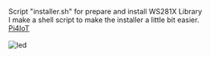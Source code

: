 Script "installer.sh" for prepare and install WS281X Library</br>
I make a shell script to make the installer a little bit easier.
</br>
[Pi4IoT](https://www.youtube.com/pi4iot)
</br></br>
![led](https://user-images.githubusercontent.com/36192933/49544624-966c3400-f8db-11e8-9da7-bf0ebed44b65.gif)
